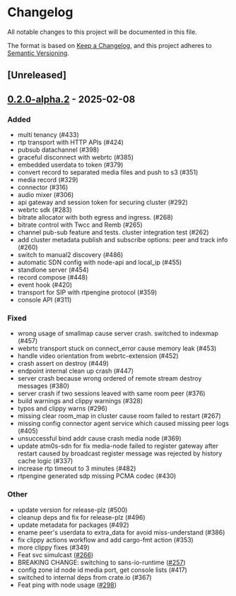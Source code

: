 # Changelog

All notable changes to this project will be documented in this file.

The format is based on [Keep a Changelog](https://keepachangelog.com/en/1.0.0/),
and this project adheres to [Semantic Versioning](https://semver.org/spec/v2.0.0.html).

## [Unreleased]

## [0.2.0-alpha.2](https://github.com/8xFF/atm0s-media-server/compare/v0.2.0-alpha.1...v0.2.0-alpha.2) - 2025-02-08

### Added

- multi tenancy  (#433)
- rtp transport with HTTP APIs (#424)
- pubsub datachannel (#398)
- graceful disconnect with webrtc (#385)
- embedded userdata to token (#379)
- convert record to separated media files and push to s3 (#351)
- media record  (#329)
- connector (#316)
- audio mixer (#306)
- api gateway and session token for securing cluster (#292)
- webrtc sdk (#283)
- bitrate allocator with both egress and ingress. (#268)
- bitrate control with Twcc and Remb (#265)
- channel pub-sub feature and tests. cluster integration test (#262)
- add cluster metadata publish and subscribe options: peer and track info (#260)
- switch to manual2 discovery (#486)
- automatic SDN config with node-api and local_ip (#455)
- standlone server (#454)
- record compose (#448)
- event hook (#420)
- transport for SIP with rtpengine protocol  (#359)
- console API (#311)

### Fixed

- wrong usage of smallmap cause server crash. switched to indexmap (#457)
- webrtc transport stuck on connect_error cause memory leak (#453)
- handle video orientation from webrtc-extension (#452)
- crash assert on destroy (#449)
- endpoint internal clean up crash (#447)
- server crash because wrong ordered of remote stream destroy messages (#380)
- server crash if two sessions leaved with same room peer (#376)
- build warnings and clippy warnings (#328)
- typos and clippy warns (#296)
- missing clear room_map in cluster cause room failed to restart (#267)
- missing config connector agent service which caused missing peer logs (#405)
- unsuccessful bind addr cause crash media node (#369)
- update atm0s-sdn for fix media-node failed to register gateway after restart caused by broadcast register message was rejected by history cache logic (#337)
- increase rtp timeout to 3 minutes (#482)
- rtpengine generated sdp missing PCMA codec (#430)

### Other

- update version for release-plz (#500)
- cleanup deps and fix for release-plz (#496)
- update metadata for packages (#492)
- ename peer's userdata to extra_data for avoid miss-understand (#386)
- fix clippy actions workflow and add cargo-fmt action (#353)
- more clippy fixes (#349)
- Feat svc simulcast ([#266](https://github.com/8xFF/atm0s-media-server/pull/266))
- BREAKING CHANGE: switching to sans-io-runtime ([#257](https://github.com/8xFF/atm0s-media-server/pull/257))
- config zone id node id media port, get console lists (#417)
- switched to internal deps from crate.io (#367)
- Feat ping with node usage ([#298](https://github.com/8xFF/atm0s-media-server/pull/298))
